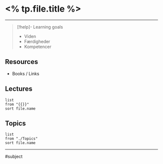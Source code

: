 # <% tp.file.title %>

---

> [!help]- Learning goals
> - Viden
> - Færdigheder
> - Kompetencer

## Resources
- Books / Links
## Lectures

``` dataview
list
from "{{}}"
sort file.name
```

## Topics
``` dataview
list
from "./Topics"
sort file.name
```
---

#subject